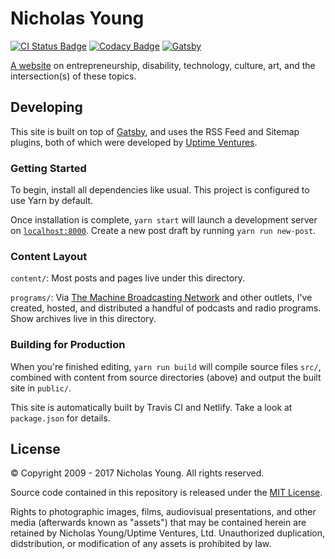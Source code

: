 # Nicholas Young

[![CI Status
Badge](https://travis-ci.org/nicholaswyoung/www.svg?branch=master)](https://travis-ci.org/nicholaswyoung/www)
[![Codacy Badge](https://api.codacy.com/project/badge/Grade/53a0d8dd65a1445db0005bb4bd0496fa)](https://www.codacy.com/app/nyoung/www_2?utm_source=github.com&amp;utm_medium=referral&amp;utm_content=nicholaswyoung/www&amp;utm_campaign=Badge_Grade)
[![Gatsby](https://img.shields.io/badge/powered_by-Gatsby-6a4e9a.svg)](https://www.gatsbyjs.org)

[A website](https://www.nicholaswyoung.com) on entrepreneurship, disability, technology, culture, art, and the intersection(s) of these topics.

## Developing

This site is built on top of [Gatsby](https://www.gatsbyjs.org), and uses the RSS Feed and Sitemap plugins, both of which were developed by [Uptime Ventures](https://uptime.ventures).

### Getting Started

To begin, install all dependencies like usual. This project is configured to use Yarn by default.

Once installation is complete, `yarn start` will launch a development server on [`localhost:8000`](http://localhost:8000). Create a new post draft by running `yarn run new-post`.

### Content Layout

`content/`: Most posts and pages live under this directory.

`programs/`: Via [The Machine Broadcasting Network](https://www.nicholaswyoung.com/topics/the-machine/) and other outlets, I've created, hosted, and distributed a handful of podcasts and radio programs. Show archives live in this directory.

### Building for Production

When you're finished editing, `yarn run build` will compile source files `src/`, combined with content from source directories (above) and output the built site in `public/`.

This site is automatically built by Travis CI and Netlify. Take a look at `package.json` for details.

## License

&copy; Copyright 2009 - 2017 Nicholas Young. All rights reserved.

Source code contained in this repository is released under the [MIT License](https://opensource.org/licenses/MIT).

Rights to photographic images, films, audiovisual presentations, and other media (afterwards known as "assets") that may be contained herein are retained by Nicholas Young/Uptime Ventures, Ltd. Unauthorized duplication, didstribution, or modification of any assets is prohibited by law.
